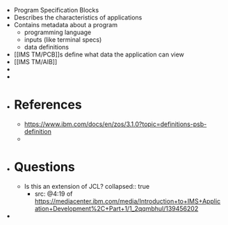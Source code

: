 - Program Specification Blocks
- Describes the characteristics of applications
- Contains metadata about a program
	- programming language
	- inputs (like terminal specs)
	- data definitions
- [[IMS TM/PCB]]s define what data the application can view
- [[IMS TM/AIB]]
-
-
- # References
	- https://www.ibm.com/docs/en/zos/3.1.0?topic=definitions-psb-definition
	-
- # Questions
	- Is this an extension of JCL?
	  collapsed:: true
		- src: @4:19 of https://mediacenter.ibm.com/media/Introduction+to+IMS+Application+Development%2C+Part+1/1_2qqmbhul/139456202
-